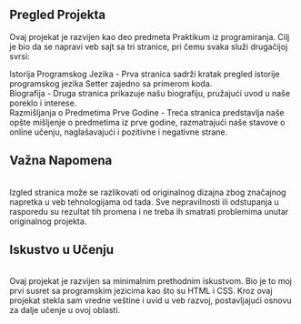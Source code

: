 <h2>Pregled Projekta</h2>
Ovaj projekat je razvijen kao deo predmeta Praktikum iz programiranja. Cilj je bio da se napravi veb sajt sa tri stranice, pri čemu svaka služi drugačijoj svrsi:

Istorija Programskog Jezika - Prva stranica sadrži kratak pregled istorije programskog jezika Setter zajedno sa primerom koda.</br>
Biografija - Druga stranica prikazuje našu biografiju, pružajući uvod u naše poreklo i interese.</br>
Razmišljanja o Predmetima Prve Godine - Treća stranica predstavlja naše opšte mišljenje o predmetima iz prve godine, razmatrajući naše stavove o online učenju, naglašavajući i pozitivne i negativne strane.</br>
<h2>Važna Napomena</h2></br>
Izgled stranica može se razlikovati od originalnog dizajna zbog značajnog napretka u veb tehnologijama od tada. Sve nepravilnosti ili odstupanja u rasporedu su rezultat tih promena i ne treba ih smatrati problemima unutar originalnog projekta.</br>

<h2>Iskustvo u Učenju</h2></br>
Ovaj projekat je razvijen sa minimalnim prethodnim iskustvom. Bio je to moj prvi susret sa programskim jezicima kao što su HTML i CSS. Kroz ovaj projekat stekla sam vredne veštine i uvid u veb razvoj, postavljajući osnovu za dalјe učenje u ovoj oblasti.
